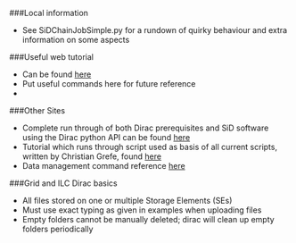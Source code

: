 ###Local information
- See SiDChainJobSimple.py for a rundown of quirky behaviour and extra information on some aspects

###Useful web tutorial
- Can be found [here](https://github.com/DIRACGrid/DIRAC/wiki/DIRAC-Tutorials)
- Put useful commands here for future reference
- 
###Other Sites
- Complete run through of both Dirac prerequisites and SiD software using the Dirac python API can be found [here](https://twiki.cern.ch/twiki/bin/view/CLIC/DiracForUsers)
- Tutorial which runs through script used as basis of all current scripts, written by Christian Grefe, found [here](https://confluence.slac.stanford.edu/display/ilc/Running+LCSim+Analysis+Jobs+on+the+Grid+with+DIRAC)
- Data management command reference [here](http://diracgrid.org/files/docs/UserGuide/CommandReference/DataManagement/index.html)

###Grid and ILC Dirac basics
- All files stored on one or multiple Storage Elements (SEs)
- Must use exact typing as given in examples when uploading files
- Empty folders cannot be manually deleted; dirac will clean up empty folders periodically
